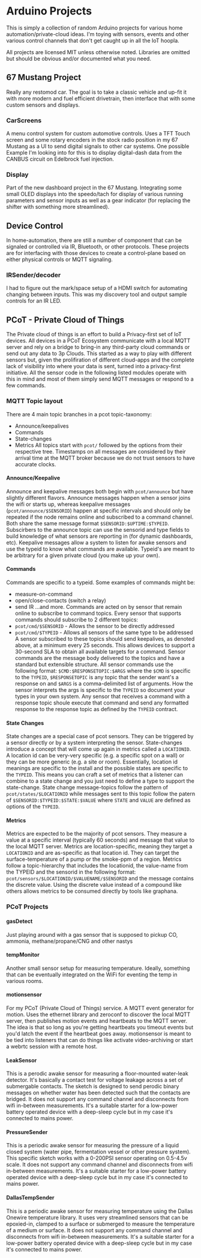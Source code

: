 # Arduino Projects
This is simply a collection of random Arduino projects for various home
automation/private-cloud ideas.  I'm toying with sensors, events and other various
control channels that don't get caught up in all the IoT hoopla.

All projects are licensed MIT unless otherwise noted.  Libraries are omitted but should be obvious and/or documented what you need.

## 67 Mustang Project
Really any restomod car.  The goal is to take a classic vehicle and up-fit it with more modern and fuel efficient drivetrain, then interface that with some custom sensors and displays.

### CarScreens
A menu control system for custom automotive controls.  Uses a TFT Touch screen and some rotary encoders in the stock radio position in my 67 Mustang as a UI to send digital signals to other car systems.  One possible Example I'm looking into for this is to display digital-dash data from the CANBUS circuit on Edelbrock fuel injection.

### Display
Part of the new dashboard project in the 67 Mustang.  Integrating some small OLED displays into the speedo/tach for display of various running parameters and sensor inputs as well as a gear indicator (for replacing the shifter with something more streamlined).

## Device Control
In home-automation, there are still a number of component that can be signaled or controlled via IR, Bluetooth, or other protocols.  These projects are for interfacing with those devices to create a control-plane based on either physical controls or MQTT signaling.

### IRSender/decoder
I had to figure out the mark/space setup of a HDMI switch for automating changing between inputs.  This was my discovery tool and output sample controls for an IR LED.

## PCoT - Private Cloud of Things
The Private cloud of things is an effort to build a Privacy-first set of IoT devices.  All devices in a PCoT Ecosystem communicate with a local MQTT server and rely on a bridge to bring-in any third-party cloud commands or send out any data to 3p Clouds.  This started as a way to play with different sensors but, given the prolifiration of different cloud-apps and the complete lack of visibility into where your data is sent, turned into a privacy-first initiative.  All the sensor code in the following listed modules operate with this in mind and most of them simply send MQTT messages or respond to a few commands.

### MQTT Topic layout
There are 4 main topic branches in a pcot topic-taxonomy:
* Announce/keepalives
* Commands
* State-changes
* Metrics
All topics start with `pcot/` followed by the options from their respective tree.  Timestamps on all messages are considered by their arrival time at the MQTT broker because we do not trust sensors to have accurate clocks.

#### Announce/Keepalive
Announce and keepalive messages both begin with `pcot/announce` but have slightly different flavors.  Announce messages happen when a sensor joins the wifi or starts up, whereas keepalive messages (`pcot/announce/$SENSORID`) happen at specific intervals and should only be repeated if the node remains online and subscribed to a command channel.  Both share the same message format `$SENSORID:$UPTIME:$TYPEID`.  Subscirbers to the announce topic can use the sensorid and type fields to build knowledge of what sensors are reporting in (for dynamic dashboards, etc). Keepalive messages allow a system to listen for awake sensors and use the typeid to know what commands are available.  Typeid's are meant to be arbitrary for a given private cloud (you make up your own).

#### Commands
Commands are specific to a typeid.  Some examples of commands might be:
* measure-on-command
* open/close-contacts (switch a relay)
* send IR
...and more.  Commands are acted on by sensor that remain online to subscribe to command topics.  Every sensor that supports commands should subscribe to 2 different topics:
* `pcot/cmd/$SENSORID` - Allows the sensor to be directly addressed
* `pcot/cmd/$TYPEID` - Allows all sensors of the same type to be addressed
A sensor subscribed to these topics should send keepalives, as denoted above, at a minimum every 25 seconds.  This allows devices to support a 30-second SLA to obtain all available targets for a command.  Sensor commands are the message body delivered to the topics and have a standard but extensible structure.  All sensor commands use the following format: `$CMD:$RESPONSETOPIC:$ARGS` where the `$CMD` is specific to the `TYPEID`, `$RESPONSETOPIC` is any topic that the sender want's a response on and `$ARGS` is a <typically> comma-delimited list of arguments.  How the sensor interprets the args is specific to the `TYPEID` so document your types in your own system.  Any sensor that receives a command with a response topic shoule execute that command and send any formatted response to the response topic as defined by the `TYPEID` contract.

#### State Changes
State changes are a special case of pcot sensors.  They can be triggered by a sensor directly or by a system interpreting the sensor.  State-changes introduce a concept that will come up again in metrics called a `LOCATIONID`.  A location id can be very-very specific (e.g. a specific spot on a wall) or they can be more generic (e.g. a site or room).  Essentially, location id meanings are specific to the install and the possible states are specific to the `TYPEID`.  This means you can craft a set of metrics that a listener can combine to a state change and you just need to define a type to support the state-change.  State change message-topics follow the pattern of `pcot/states/$LOCATIONID` while messages sent to this topic follow the patern of `$SENSORID:$TYPEID:$STATE:$VALUE` where `STATE` and `VALUE` are defined as options of the `TYPEID`.

#### Metrics
Metrics are expected to be the majority of pcot sensors.  They measure a value at a specific interval (typically 60 seconds) and message that value to the local MQTT server.  Metrics are location-specific, meaning they target a `LOCATIONID` and are as-specific as that location id.  They can target the surface-temperature of a pump or the smoke-ppm of a region.  Metrics follow a topic-hierarchy that includes the locationid, the value-name from the TYPEID and the sensorid in the following format: `pcot/sensors/$LOCATIONID/$VALUENAME/$SENSORID` and the message contains the discrete value.  Using the discrete value instead of a compound like others allows metrics to be consumed directly by tools like graphana.

### PCoT Projects

#### gasDetect
Just playing around with a gas sensor that is supposed to pickup CO, ammonia, methane/propane/CNG and other nastys

#### tempMonitor
Another small sensor setup for measuring temperature.  Ideally, something that can be eventually integrated on the WiFi for eventing the temp in various rooms.

#### motionsensor
For my PCoT (Private Cloud of Things) service. A MQTT event generator for motion.  Uses the ethernet library and zeroconf to discover the local MQTT server, then publishes motion events and heartbeats to the MQTT server.  The idea is that so long as you're getting heartbeats you timeout events but you'd latch the event if the heartbeat goes away.  motionsensor is meant to be tied into listeners that can do things like activate video-archiving or start a webrtc session with a remote host.

#### LeakSensor
This is a perodic awake sensor for measuring a floor-mounted water-leak detector.  It's basically a contact test for voltage leakage across a set of submergable contacts.  The sketch is designed to send perodic binary messages on whether water has been detected such that the contacts are bridged.  It does not support any command channel and disconnects from wifi in-between measurements.  It's a suitable starter for a low-power battery operated device with a deep-sleep cycle but in my case it's connected to mains power.

#### PressureSender
This is a periodic awake sensor for measuring the pressure of a liquid closed system (water pipe, fermentation vessel or other pressure system).  This specific sketch works with a 0-200PSI sensor operating on 0.5-4.5v scale.  It does not support any command channel and disconnects from wifi in-between measurements.  It's a suitable starter for a low-power battery operated device with a deep-sleep cycle but in my case it's connected to mains power.

#### DallasTempSender
This is a periodic awake sensor for measuring temperature using the Dallas Onewire temperature library.  It uses very streamlined sensors that can be epoxied-in, clamped to a surface or submerged to measure the temperature of a medium or surface.  It does not support any command channel and disconnects from wifi in-between measurements.  It's a suitable starter for a low-power battery operated device with a deep-sleep cycle but in my case it's connected to mains power.
